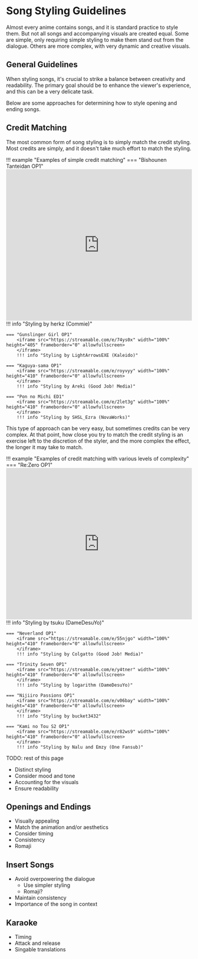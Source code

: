 # Song Styling Guidelines

Almost every anime contains songs,
and it is standard practice to style them.
But not all songs and accompanying visuals are created equal.
Some are simple,
only requiring simple styling
to make them stand out from the dialogue.
Others are more complex,
with very dynamic and creative visuals.

## General Guidelines

When styling songs,
it's crucial to strike a balance between creativity and readability.
The primary goal should be to enhance the viewer's experience,
and this can be a very delicate task.

Below are some approaches for determining how to style opening and ending songs.

## Credit Matching

The most common form of song styling is to simply match the credit styling.
Most credits are simply,
and it doesn't take much effort to match the styling.

!!! example "Examples of simple credit matching"
    === "Bishounen Tanteidan OP1"
        <iframe src="https://streamable.com/e/0y26k8" width="100%" height="410" frameborder="0" allowfullscreen>
        </iframe>
        !!! info "Styling by herkz (Commie)"

    === "Gunslinger Girl OP1"
        <iframe src="https://streamable.com/e/74ys0x" width="100%" height="405" frameborder="0" allowfullscreen>
        </iframe>
        !!! info "Styling by LightArrowsEXE (Kaleido)"

    === "Kaguya-sama OP1"
        <iframe src="https://streamable.com/e/royvyy" width="100%" height="410" frameborder="0" allowfullscreen>
        </iframe>
        !!! info "Styling by Areki (Good Job! Media)"

    === "Pon no Michi ED1"
        <iframe src="https://streamable.com/e/2let3g" width="100%" height="410" frameborder="0" allowfullscreen>
        </iframe>
        !!! info "Styling by SHSL_Ezra (NovaWorks)"

This type of approach can be very easy,
but sometimes credits can be very complex.
At that point,
how close you try to match the credit styling
is an exercise left to the discretion of the styler,
and the more complex the effect,
the longer it may take to match.

!!! example "Examples of credit matching with various levels of complexity"
    === "Re:Zero OP1"
        <iframe src="https://streamable.com/e/a04prw" width="100%" height="410" frameborder="0" allowfullscreen>
        </iframe>
        !!! info "Styling by tsuku (DameDesuYo)"

    === "Neverland OP1"
        <iframe src="https://streamable.com/e/55njgo" width="100%" height="410" frameborder="0" allowfullscreen>
        </iframe>
        !!! info "Styling by Colgatto (Good Job! Media)"

    === "Trinity Seven OP1"
        <iframe src="https://streamable.com/e/y4tner" width="100%" height="410" frameborder="0" allowfullscreen>
        </iframe>
        !!! info "Styling by logarithm (DameDesuYo)"

    === "Nijiiro Passions OP1"
        <iframe src="https://streamable.com/e/v06bay" width="100%" height="410" frameborder="0" allowfullscreen>
        </iframe>
        !!! info "Styling by bucket3432"

    === "Kami no Tou S2 OP1"
        <iframe src="https://streamable.com/e/r82ws9" width="100%" height="410" frameborder="0" allowfullscreen>
        </iframe>
        !!! info "Styling by Nalu and Emzy (One Fansub)"



TODO: rest of this page

- Distinct styling
- Consider mood and tone
- Accounting for the visuals
- Ensure readability

## Openings and Endings

- Visually appealing
- Match the animation and/or aesthetics
- Consider timing
- Consistency
- Romaji

## Insert Songs

- Avoid overpowering the dialogue
  - Use simpler styling
  - Romaji?
- Maintain consistency
- Importance of the song in context

## Karaoke

- Timing
- Attack and release
- Singable translations
